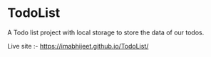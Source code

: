 # TodoList
A Todo list project with local storage to store the data of our todos. 

Live site :- https://imabhijeet.github.io/TodoList/
